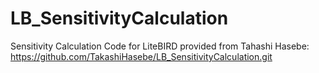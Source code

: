 # LB_SensitivityCalculation
Sensitivity Calculation Code for LiteBIRD provided from Tahashi Hasebe: 
https://github.com/TakashiHasebe/LB_SensitivityCalculation.git

